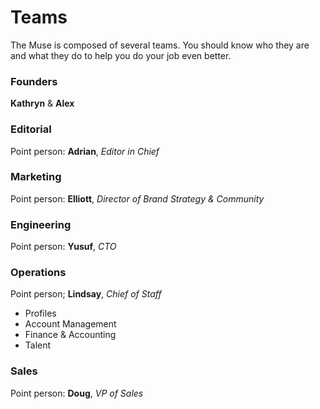 # Teams

The Muse is composed of several teams.  You should know who they are and what they do to help you do your job even better.


### Founders
**Kathryn** & **Alex**


### Editorial
Point person: **Adrian**, *Editor in Chief*



### Marketing
Point person: **Elliott**, *Director of Brand Strategy & Community*



### Engineering
Point person: **Yusuf**, *CTO*




### Operations
Point person; **Lindsay**, *Chief of Staff*
* Profiles
* Account Management
* Finance & Accounting
* Talent



### Sales
Point person: **Doug**, *VP of Sales* 